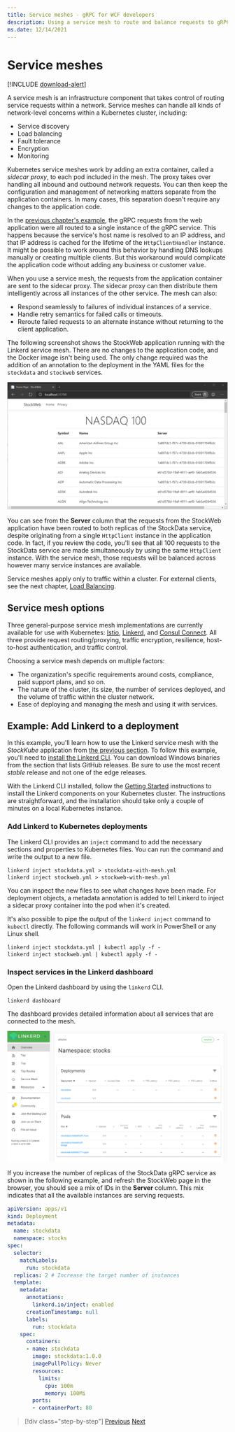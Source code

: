 ```yaml
---
title: Service meshes - gRPC for WCF developers
description: Using a service mesh to route and balance requests to gRPC services in a Kubernetes cluster.
ms.date: 12/14/2021
---
```


# Service meshes

[!INCLUDE [download-alert](includes/download-alert.md)]

A service mesh is an infrastructure component that takes control of routing service requests within a network. Service meshes can handle all kinds of network-level concerns within a Kubernetes cluster, including:

- Service discovery
- Load balancing
- Fault tolerance
- Encryption
- Monitoring

Kubernetes service meshes work by adding an extra container, called a *sidecar proxy*, to each pod included in the mesh. The proxy takes over handling all inbound and outbound network requests. You can then keep the configuration and management of networking matters separate from the application containers. In many cases, this separation doesn't require any changes to the application code.

In the [previous chapter's example](kubernetes.md#test-the-application), the gRPC requests from the web application were all routed to a single instance of the gRPC service. This happens because the service's host name is resolved to an IP address, and that IP address is cached for the lifetime of the `HttpClientHandler` instance. It might be possible to work around this behavior by handling DNS lookups manually or creating multiple clients. But this workaround would complicate the application code without adding any business or customer value.

When you use a service mesh, the requests from the application container are sent to the sidecar proxy. The sidecar proxy can then distribute them intelligently across all instances of the other service. The mesh can also:

- Respond seamlessly to failures of individual instances of a service.
- Handle retry semantics for failed calls or timeouts.
- Reroute failed requests to an alternate instance without returning to the client application.

The following screenshot shows the StockWeb application running with the Linkerd service mesh. There are no changes to the application code, and the Docker image isn't being used. The only change required was the addition of an annotation to the deployment in the YAML files for the `stockdata` and `stockweb` services.

![StockWeb with service mesh](media/service-mesh/stockweb-servicemesh-screenshot.png)

You can see from the **Server** column that the requests from the StockWeb application have been routed to both replicas of the StockData service, despite originating from a single `HttpClient` instance in the application code. In fact, if you review the code, you'll see that all 100 requests to the StockData service are made simultaneously by using the same `HttpClient` instance. With the service mesh, those requests will be balanced across however many service instances are available.

Service meshes apply only to traffic within a cluster. For external clients, see the next chapter, [Load Balancing](load-balancing.md).

## Service mesh options

Three general-purpose service mesh implementations are currently available for use with Kubernetes: [Istio](https://istio.io), [Linkerd](https://linkerd.io), and [Consul Connect](https://consul.io/mesh.html). All three provide request routing/proxying, traffic encryption, resilience, host-to-host authentication, and traffic control.

Choosing a service mesh depends on multiple factors:

- The organization's specific requirements around costs, compliance, paid support plans, and so on.
- The nature of the cluster, its size, the number of services deployed, and the volume of traffic within the cluster network.
- Ease of deploying and managing the mesh and using it with services.

## Example: Add Linkerd to a deployment

In this example, you'll learn how to use the Linkerd service mesh with the *StockKube* application from [the previous section](kubernetes.md).
To follow this example, you'll need to [install the Linkerd CLI](https://linkerd.io/2/getting-started/#step-1-install-the-cli). You can download Windows binaries from the section that lists GitHub releases. Be sure to use the most recent *stable* release and not one of the edge releases.

With the Linkerd CLI installed, follow the [Getting Started](https://linkerd.io/2/getting-started/index.html) instructions to install the Linkerd components on your Kubernetes cluster. The instructions are straightforward, and the installation should take only a couple of minutes on a local Kubernetes instance.

### Add Linkerd to Kubernetes deployments

The Linkerd CLI provides an `inject` command to add the necessary sections and properties to Kubernetes files. You can run the command and write the output to a new file.

```console
linkerd inject stockdata.yml > stockdata-with-mesh.yml
linkerd inject stockweb.yml > stockweb-with-mesh.yml
```

You can inspect the new files to see what changes have been made. For deployment objects, a metadata annotation is added to tell Linkerd to inject a sidecar proxy container into the pod when it's created.

It's also possible to pipe the output of the `linkerd inject` command to `kubectl` directly. The following commands will work in PowerShell or any Linux shell.

```console
linkerd inject stockdata.yml | kubectl apply -f -
linkerd inject stockweb.yml | kubectl apply -f -
```

### Inspect services in the Linkerd dashboard

Open the Linkerd dashboard by using the `linkerd` CLI.

```console
linkerd dashboard
```

The dashboard provides detailed information about all services that are connected to the mesh.

![Linkerd dashboard showing StockKube applications](media/service-mesh/linkerd-screenshot.png)

If you increase the number of replicas of the StockData gRPC service as shown in the following example, and refresh the StockWeb page in the browser, you should see a mix of IDs in the **Server** column. This mix indicates that all the available instances are serving requests.

```yaml
apiVersion: apps/v1
kind: Deployment
metadata:
  name: stockdata
  namespace: stocks
spec:
  selector:
    matchLabels:
      run: stockdata
  replicas: 2 # Increase the target number of instances
  template:
    metadata:
      annotations:
        linkerd.io/inject: enabled
      creationTimestamp: null
      labels:
        run: stockdata
    spec:
      containers:
      - name: stockdata
        image: stockdata:1.0.0
        imagePullPolicy: Never
        resources:
          limits:
            cpu: 100m
            memory: 100Mi
        ports:
        - containerPort: 80
```

>[!div class="step-by-step"]
>[Previous](kubernetes.md)
>[Next](load-balancing.md)
